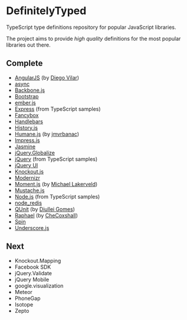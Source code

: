 DefinitelyTyped
===============

TypeScript type definitions repository for popular JavaScript libraries.

The project aims to provide *high quality* definitions for the most popular libraries out there.

Complete
--------
* [AngularJS](http://angularjs.org) (by [Diego Vilar](https://github.com/diegovilar))
* [async](https://github.com/caolan/async)
* [Backbone.js](http://backbonejs.org/)
* [Bootstrap](http://twitter.github.com/bootstrap/)
* [ember.js](http://emberjs.com/)
* [Express](http://expressjs.com/) (from TypeScript samples)
* [Fancybox](http://fancybox.net/) 
* [Handlebars](http://handlebarsjs.com/)
* [History.js](https://github.com/balupton/History.js/)
* [Humane.js](http://wavded.github.com/humane-js/) (by [jmvrbanac](https://github.com/jmvrbanac))
* [Impress.js](https://github.com/bartaz/impress.js)
* [Jasmine](http://pivotal.github.com/jasmine/)
* [jQuery.Globalize](https://github.com/jquery/globalize)
* [jQuery](http://jquery.com/) (from TypeScript samples)
* [jQuery UI](http://jqueryui.com/)
* [Knockout.js](http://knockoutjs.com/)
* [Modernizr](http://modernizr.com/)
* [Moment.js](https://github.com/timrwood/moment) (by [Michael Lakerveld](https://github.com/Lakerfield))
* [Mustache.js](https://github.com/janl/mustache.js)
* [Node.js](http://nodejs.org/) (from TypeScript samples)
* [node_redis](https://github.com/mranney/node_redis)
* [QUnit](http://qunitjs.com/) (by [Diullei Gomes](https://github.com/Diullei))
* [Raphael](http://raphaeljs.com/) (by [CheCoxshall](https://github.com/CheCoxshall))
* [Spin](http://fgnass.github.com/spin.js/)
* [Underscore.js](http://underscorejs.org/)

Next
----
* Knockout.Mapping
* Facebook SDK
* jQuery.Validate
* jQuery Mobile
* google.visualization
* Meteor
* PhoneGap
* Isotope
* Zepto